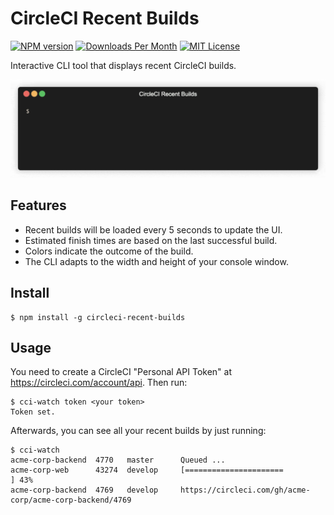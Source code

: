 # CircleCI Recent Builds

[![NPM version](https://img.shields.io/npm/v/circleci-recent-builds)](https://npmjs.org/package/circleci-recent-builds)
[![Downloads Per Month](https://img.shields.io/npm/dm/circleci-recent-builds)](https://npmjs.org/package/circleci-recent-builds)
[![MIT License](https://img.shields.io/github/license/ChristianBoehlke/circleci-recent-builds)](https://github.com/ChristianBoehlke/circleci-recent-builds/blob/master/LICENSE)

Interactive CLI tool that displays recent CircleCI builds.

![Demo](images/demo.gif)

## Features

- Recent builds will be loaded every 5 seconds to update the UI.
- Estimated finish times are based on the last successful build.
- Colors indicate the outcome of the build.
- The CLI adapts to the width and height of your console window.

## Install

```
$ npm install -g circleci-recent-builds
```

## Usage

You need to create a CircleCI "Personal API Token" at
https://circleci.com/account/api. Then run:

```
$ cci-watch token <your token>
Token set.
```

Afterwards, you can see all your recent builds by just running:

```
$ cci-watch
acme-corp-backend  4770   master      Queued ...
acme-corp-web      43274  develop     [======================                              ] 43%
acme-corp-backend  4769   develop     https://circleci.com/gh/acme-corp/acme-corp-backend/4769
```
